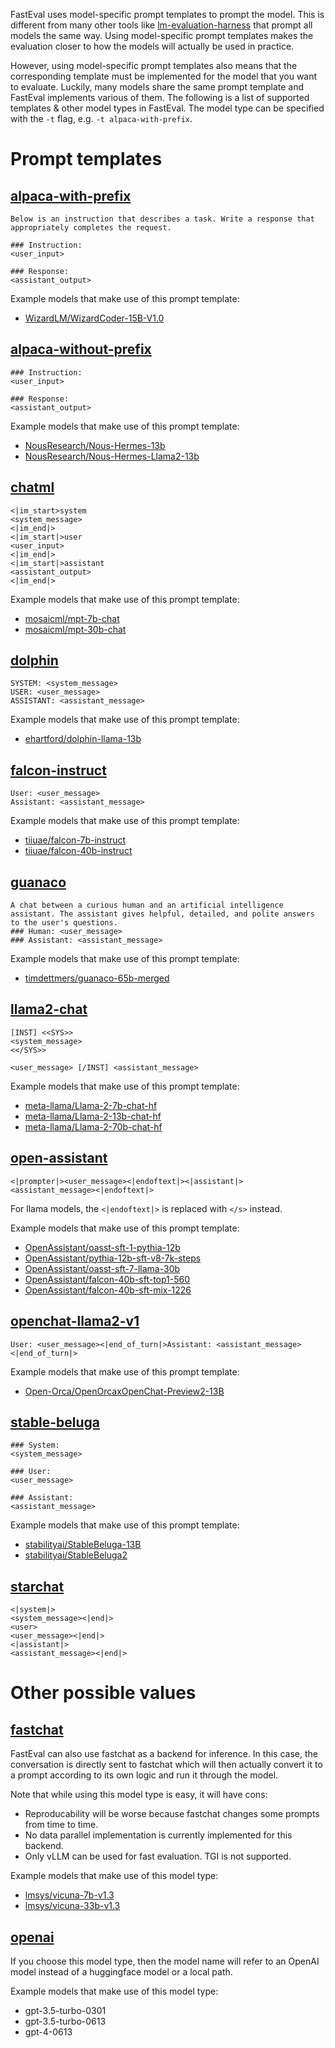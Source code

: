 FastEval uses model-specific prompt templates to prompt the model. This is different from many other tools like [lm-evaluation-harness](https://github.com/EleutherAI/lm-evaluation-harness) that prompt all models the same way. Using model-specific prompt templates makes the evaluation closer to how the models will actually be used in practice.

However, using model-specific prompt templates also means that the corresponding template must be implemented for the model that you want to evaluate.
Luckily, many models share the same prompt template and FastEval implements various of them.
The following is a list of supported templates & other model types in FastEval.
The model type can be specified with the `-t` flag, e.g. `-t alpaca-with-prefix`.

# Prompt templates

## [alpaca-with-prefix](https://github.com/FastEval/FastEval/blob/main/evaluation/models/alpaca_with_prefix.py)

```
Below is an instruction that describes a task. Write a response that appropriately completes the request.

### Instruction:
<user_input>

### Response:
<assistant_output>
```

Example models that make use of this prompt template:
- [WizardLM/WizardCoder-15B-V1.0](https://huggingface.co/WizardLM/WizardCoder-15B-V1.0)

## [alpaca-without-prefix](https://github.com/FastEval/FastEval/blob/main/evaluation/models/alpaca_without_prefix.py)

```
### Instruction:
<user_input>

### Response:
<assistant_output>
```

Example models that make use of this prompt template:
- [NousResearch/Nous-Hermes-13b](https://huggingface.co/NousResearch/Nous-Hermes-13b)
- [NousResearch/Nous-Hermes-Llama2-13b](https://huggingface.co/NousResearch/Nous-Hermes-Llama2-13b)

## [chatml](https://github.com/FastEval/FastEval/blob/main/evaluation/models/chatml.py)

```
<|im_start>system
<system_message>
<|im_end|>
<|im_start|>user
<user_input>
<|im_end|>
<|im_start|>assistant
<assistant_output>
<|im_end|>
```

Example models that make use of this prompt template:
- [mosaicml/mpt-7b-chat](https://huggingface.co/mosaicml/mpt-7b-chat)
- [mosaicml/mpt-30b-chat](https://huggingface.co/mosaicml/mpt-30b-chat)

## [dolphin](https://github.com/FastEval/FastEval/blob/main/evaluation/models/dolphin.py)

```
SYSTEM: <system_message>
USER: <user_message>
ASSISTANT: <assistant_message>
```

Example models that make use of this prompt template:
- [ehartford/dolphin-llama-13b](https://huggingface.co/ehartford/dolphin-llama-13b)

## [falcon-instruct](https://github.com/FastEval/FastEval/blob/main/evaluation/models/falcon_instruct.py)

```
User: <user_message>
Assistant: <assistant_message>
```

Example models that make use of this prompt template:
- [tiiuae/falcon-7b-instruct](https://huggingface.co/tiiuae/falcon-7b-instruct)
- [tiiuae/falcon-40b-instruct](https://huggingface.co/tiiuae/falcon-40b-instruct)

## [guanaco](https://github.com/FastEval/FastEval/blob/main/evaluation/models/guanaco.py)

```
A chat between a curious human and an artificial intelligence assistant. The assistant gives helpful, detailed, and polite answers to the user's questions.
### Human: <user_message>
### Assistant: <assistant_message>
```

Example models that make use of this prompt template:
- [timdettmers/guanaco-65b-merged](https://huggingface.co/timdettmers/guanaco-65b-merged)

## [llama2-chat](https://github.com/FastEval/FastEval/blob/main/evaluation/models/llama2_chat.py)

```
[INST] <<SYS>>
<system_message>
<</SYS>>

<user_message> [/INST] <assistant_message>
```

Example models that make use of this prompt template:
- [meta-llama/Llama-2-7b-chat-hf](https://huggingface.co/meta-llama/Llama-2-7b-chat-hf)
- [meta-llama/Llama-2-13b-chat-hf](https://huggingface.co/meta-llama/Llama-2-13b-chat-hf)
- [meta-llama/Llama-2-70b-chat-hf](https://huggingface.co/meta-llama/Llama-2-70b-chat-hf)

## [open-assistant](https://github.com/FastEval/FastEval/blob/main/evaluation/models/open_assistant.py)

```
<|prompter|><user_message><|endoftext|><|assistant|><assistant_message><|endoftext|>
```

For llama models, the `<|endoftext|>` is replaced with `</s>` instead.

Example models that make use of this prompt template:
- [OpenAssistant/oasst-sft-1-pythia-12b](https://huggingface.co/OpenAssistant/oasst-sft-1-pythia-12b)
- [OpenAssistant/pythia-12b-sft-v8-7k-steps](https://huggingface.co/OpenAssistant/pythia-12b-sft-v8-7k-steps)
- [OpenAssistant/oasst-sft-7-llama-30b](https://huggingface.co/OpenAssistant/oasst-sft-7-llama-30b-xor)
- [OpenAssistant/falcon-40b-sft-top1-560](https://huggingface.co/OpenAssistant/falcon-40b-sft-top1-560)
- [OpenAssistant/falcon-40b-sft-mix-1226](https://huggingface.co/OpenAssistant/falcon-40b-sft-mix-1226)

## [openchat-llama2-v1](https://github.com/FastEval/FastEval/blob/main/evaluation/models/openchat_llama2_v1.py)

```
User: <user_message><|end_of_turn|>Assistant: <assistant_message><|end_of_turn|>
```

Example models that make use of this prompt template:
- [Open-Orca/OpenOrcaxOpenChat-Preview2-13B](https://huggingface.co/Open-Orca/OpenOrcaxOpenChat-Preview2-13B)

## [stable-beluga](https://github.com/FastEval/FastEval/blob/main/evaluation/models/stable_beluga.py)

```
### System:
<system_message>

### User:
<user_message>

### Assistant:
<assistant_message>
```

Example models that make use of this prompt template:
- [stabilityai/StableBeluga-13B](https://huggingface.co/stabilityai/StableBeluga-13B)
- [stabilityai/StableBeluga2](https://huggingface.co/stabilityai/StableBeluga2)

## [starchat](https://github.com/FastEval/FastEval/blob/main/evaluation/models/starchat.py)

```
<|system|>
<system_message><|end|>
<user>
<user_message><|end|>
<|assistant|>
<assistant_message><|end|>
```

# Other possible values

## [fastchat](https://github.com/FastEval/FastEval/blob/main/evaluation/models/fastchat.py)

FastEval can also use fastchat as a backend for inference.
In this case, the conversation is directly sent to fastchat which will then actually convert it to a prompt according to its own logic and run it through the model.

Note that while using this model type is easy, it will have cons:
- Reproducability will be worse because fastchat changes some prompts from time to time.
- No data parallel implementation is currently implemented for this backend.
- Only vLLM can be used for fast evaluation. TGI is not supported.

Example models that make use of this model type:
- [lmsys/vicuna-7b-v1.3](https://huggingface.co/lmsys/vicuna-7b-v1.3)
- [lmsys/vicuna-33b-v1.3](https://huggingface.co/lmsys/vicuna-33b-v1.3)

## [openai](https://github.com/FastEval/FastEval/blob/main/evaluation/models/open_ai.py)

If you choose this model type, then the model name will refer to an OpenAI model instead of a huggingface model or a local path.

Example models that make use of this model type:
- gpt-3.5-turbo-0301
- gpt-3.5-turbo-0613
- gpt-4-0613
